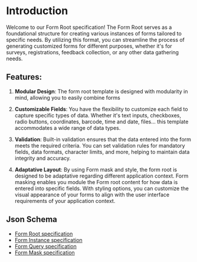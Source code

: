 # Introduction

Welcome to our Form Root specification! The Form Root serves as a foundational structure for creating various instances of forms tailored to specific needs. By utilizing this format, you can streamline the process of generating customized forms for different purposes, whether it's for surveys, registrations, feedback collection, or any other data gathering needs.

## Features:

1. **Modular Design**: The form root template is designed with modularity in mind, allowing you to easily combine forms 

2. **Customizable Fields**: You have the flexibility to customize each field to capture specific types of data. Whether it's text inputs, checkboxes, radio buttons, coordinates, barcode, time and date, files... this template accommodates a wide range of data types.

3. **Validation**: Built-in validation ensures that the data entered into the form meets the required criteria. You can set validation rules for mandatory fields, data formats, character limits, and more, helping to maintain data integrity and accuracy.

4. **Adaptative Layout**: By using Form mask and style, the form root is designed to be adaptative regarding different application context. Form masking enables you module the Form root content for how data is entered into specific fields. With styling options, you can customize the visual appearance of your forms to align with the user interface requirements of your application context.

## Json Schema 

* [Form Root specification](./form-root.md)
* [Form Instance specification](./form-instance.md)
* [Form Query specification](./form-query.md)
* [Form Mask specification](./form-mask.md)